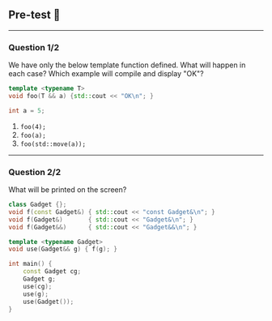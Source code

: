 ## Pre-test 📝

___

### Question 1/2

We have only the below template function defined.
What will happen in each case? Which example will compile and display "OK"?

```cpp
template <typename T>
void foo(T && a) {std::cout << "OK\n"; }

int a = 5;
```

1. <code>foo(4);</code>
2. <code>foo(a);</code>
3. <code>foo(std::move(a));</code>

___

### Question 2/2

What will be printed on the screen?

```cpp
class Gadget {};
void f(const Gadget&) { std::cout << "const Gadget&\n"; }
void f(Gadget&)       { std::cout << "Gadget&\n"; }
void f(Gadget&&)      { std::cout << "Gadget&&\n"; }

template <typename Gadget>
void use(Gadget&& g) { f(g); }

int main() {
    const Gadget cg;
    Gadget g;
    use(cg);
    use(g);
    use(Gadget());
}
```
